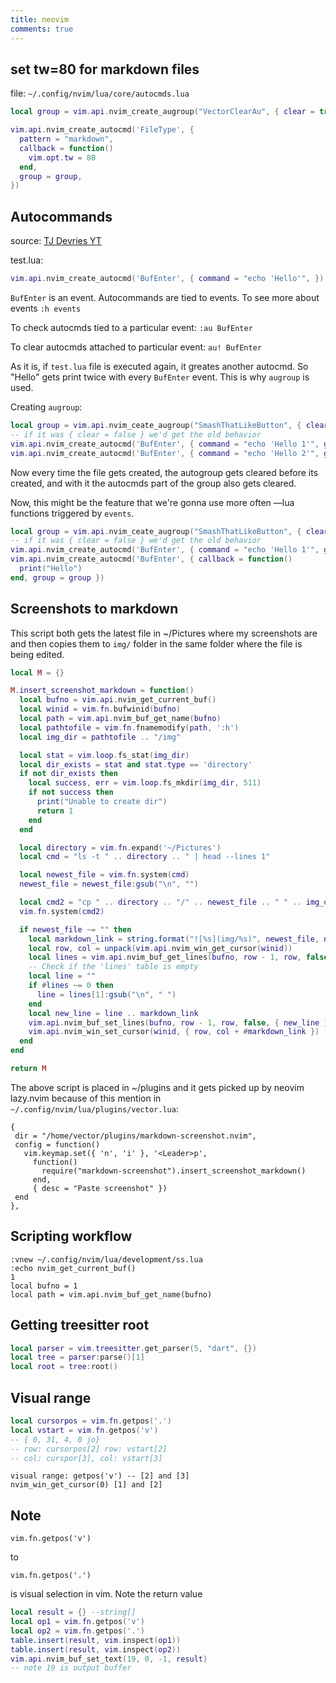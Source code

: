 ```yaml
---
title: neovim
comments: true
---
```

## set tw=80 for markdown files
file: `~/.config/nvim/lua/core/autocmds.lua`

```lua
local group = vim.api.nvim_create_augroup("VectorClearAu", { clear = true })

vim.api.nvim_create_autocmd('FileType', {
  pattern = "markdown",
  callback = function()
    vim.opt.tw = 80
  end,
  group = group,
})
```

## Autocommands
source: [TJ Devries YT](https://www.youtube.com/watch?v=ekMIIAqTZ34)

test.lua:
```lua
vim.api.nvim_create_autocmd('BufEnter', { command = "echo 'Hello'", })
```

`BufEnter` is an event. Autocommands are tied to events. To see more about events `:h events`

To check autocmds tied to a particular event: `:au BufEnter`

To clear autocmds attached to particular event: `au! BufEnter`

As it is, if `test.lua` file is executed again, it greates another autocmd. So "Hello"
gets print twice with every `BufEnter` event. This is why `augroup` is used.


Creating `augroup`:

```lua
local group = vim.api.nvim_ceate_augroup("SmashThatLikeButton", { clear = true })
-- if it was { clear = false } we'd get the old behavior
vim.api.nvim_create_autocmd('BufEnter', { command = "echo 'Hello 1'", group = group })
vim.api.nvim_create_autocmd('BufEnter', { command = "echo 'Hello 2'", group = group })
```

Now every time the file gets created, the autogroup gets cleared before its created,
and with it the autocmds part of the group also gets cleared.

Now, this might be the feature that we're gonna use more often —lua functions triggered
by `events`.

```lua
local group = vim.api.nvim_ceate_augroup("SmashThatLikeButton", { clear = true })
-- if it was { clear = false } we'd get the old behavior
vim.api.nvim_create_autocmd('BufEnter', { command = "echo 'Hello 1'", group = group })
vim.api.nvim_create_autocmd('BufEnter', { callback = function()
  print("Hello")
end, group = group })
```

## Screenshots to markdown
This script both gets the latest file in ~/Pictures where my screenshots are and then copies them to `img/` folder
in the same folder where the file is being edited.

```lua
local M = {}

M.insert_screenshot_markdown = function()
  local bufno = vim.api.nvim_get_current_buf()
  local winid = vim.fn.bufwinid(bufno)
  local path = vim.api.nvim_buf_get_name(bufno)
  local pathtofile = vim.fn.fnamemodify(path, ':h')
  local img_dir = pathtofile .. "/img"

  local stat = vim.loop.fs_stat(img_dir)
  local dir_exists = stat and stat.type == 'directory'
  if not dir_exists then
    local success, err = vim.loop.fs_mkdir(img_dir, 511)
    if not success then
      print("Unable to create dir")
      return 1
    end
  end

  local directory = vim.fn.expand('~/Pictures')
  local cmd = "ls -t " .. directory .. " | head --lines 1"

  local newest_file = vim.fn.system(cmd)
  newest_file = newest_file:gsub("\n", "")

  local cmd2 = "cp " .. directory .. "/" .. newest_file .. " " .. img_dir
  vim.fn.system(cmd2)

  if newest_file ~= "" then
    local markdown_link = string.format("![%s](img/%s)", newest_file, newest_file)
    local row, col = unpack(vim.api.nvim_win_get_cursor(winid))
    local lines = vim.api.nvim_buf_get_lines(bufno, row - 1, row, false)
    -- Check if the 'lines' table is empty
    local line = ""
    if #lines ~= 0 then
      line = lines[1]:gsub("\n", " ")
    end
    local new_line = line .. markdown_link
    vim.api.nvim_buf_set_lines(bufno, row - 1, row, false, { new_line })
    vim.api.nvim_win_set_cursor(winid, { row, col + #markdown_link })
  end
end

return M
```

The above script is placed in ~/plugins and it gets picked up by neovim lazy.nvim because of this mention
in `~/.config/nvim/lua/plugins/vector.lua`:

```
{
 dir = "/home/vector/plugins/markdown-screenshot.nvim",
 config = function()
   vim.keymap.set({ 'n', 'i' }, '<Leader>p',
     function()
       require("markdown-screenshot").insert_screenshot_markdown()
     end,
     { desc = "Paste screenshot" })
 end
},

```


## Scripting workflow
```
:vnew ~/.config/nvim/lua/development/ss.lua
:echo nvim_get_current_buf()
1
local bufno = 1
local path = vim.api.nvim_buf_get_name(bufno)
```

## Getting treesitter root
```lua
local parser = vim.treesitter.get_parser(5, "dart", {})
local tree = parser:parse()[1]
local root = tree:root()
```

## Visual range
```lua
local cursorpos = vim.fn.getpos('.')
local vstart = vim.fn.getpos('v')
-- { 0, 31, 4, 0 jo}
-- row: cursorpos[2] row: vstart[2]
-- col: curspor[3], col: vstart[3]
```

```
visual range: getpos('v') -- [2] and [3]
nvim_win_get_cursor(0) [1] and [2]
```

## Note

```
vim.fn.getpos('v')
```

to

```
vim.fn.getpos('.')
```

is visual selection in vim. Note the return value

```lua
local result = {} --string[]
local op1 = vim.fn.getpos('v')
local op2 = vim.fn.getpos('.')
table.insert(result, vim.inspect(op1))
table.insert(result, vim.inspect(op2))
vim.api.nvim_buf_set_text(19, 0, -1, result)
-- note 19 is output buffer
```
